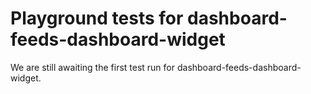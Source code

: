 # Playground tests for dashboard-feeds-dashboard-widget
We are still awaiting the first test run for dashboard-feeds-dashboard-widget.
